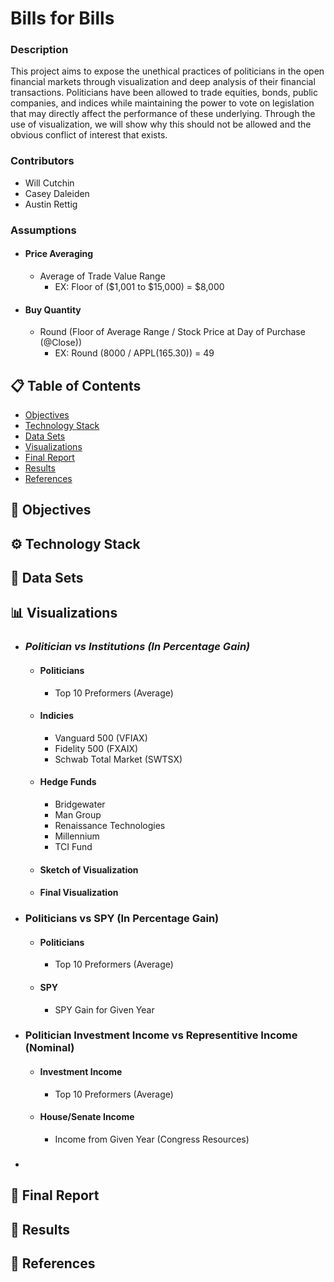 # Bills for Bills
### Description
This project aims to expose the unethical practices of politicians in the open financial markets through visualization and deep analysis of their financial transactions. Politicians have been allowed to trade equities, bonds, public companies, and indices while maintaining the power to vote on legislation that may directly affect the performance of these underlying. Through the use of visualization, we will show why this should not be allowed and the obvious conflict of interest that exists.

### Contributors
* Will Cutchin
* Casey Daleiden
* Austin Rettig

### Assumptions
* #### Price Averaging
  * Average of Trade Value Range
    * EX: Floor of ($1,001 to $15,000) = $8,000
    
* #### Buy Quantity
  * Round (Floor of Average Range / Stock Price at Day of Purchase (@Close))
    * EX: Round (8000 / APPL(165.30)) = 49


## 📋 Table of Contents
   * [Objectives](#-objectives)
   * [Technology Stack](#-technology-stack)
   * [Data Sets](#-data-sets)
   * [Visualizations](#-visualizations)
   * [Final Report](#-final-report)
   * [Results](#-results)
   * [References](#-references)
   
## 📌 Objectives

## ⚙ Technology Stack

## 📃 Data Sets

## 📊 Visualizations
* ### *Politician vs Institutions (In Percentage Gain)*
  * #### Politicians
    * Top 10 Preformers (Average)
  * #### Indicies
    * Vanguard 500 (VFIAX)
    * Fidelity 500 (FXAIX)
    * Schwab Total Market (SWTSX)
  * #### Hedge Funds
    * Bridgewater
    * Man Group
    * Renaissance Technologies
    * Millennium
    * TCI Fund
  * #### Sketch of Visualization
  * #### Final Visualization
* ### Politicians vs SPY (In Percentage Gain)
  * #### Politicians
    * Top 10 Preformers (Average)
  * #### SPY
    * SPY Gain for Given Year
* ### Politician Investment Income vs Representitive Income (Nominal)
  * #### Investment Income
    * Top 10 Preformers (Average)
  * #### House/Senate Income
    * Income from Given Year (Congress Resources)
* ###


## 📰 Final Report

## 📢 Results

## 🔗 References

